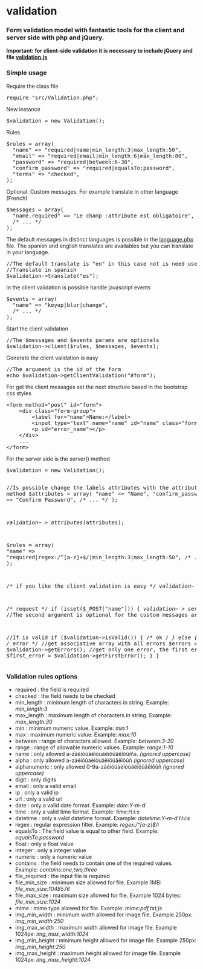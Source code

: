 # validation

<h3>Form validation model with fantastic tools for the client and server side with php and jQuery.</h3>

<strong>Important: for client-side validation it is necessary to include jQuery and file <a href="https://github.com/hispanicode/validation/tree/master/js">validation.js</a></strong>

<h3>Simple usage</h3>

<p>Require the class file</p>
<div class="highlight highlight-source-php">
<pre>
require "src/Validation.php";
</pre>
</div>

<p>New instance</p>
<div class="highlight highlight-source-php">
<pre>
$validation = new Validation();
</pre>
</div>

<p>Rules</p>
<div class="highlight highlight-source-php">
<pre>
$rules = array(
  "name" => "required|name|min_length:3|max_length:50",
  "email" => "required|email|min_length:6|max_length:80",
  "password" => "required|between:6-30",
  "confirm_password" => "required|equalsTo:password",
  "terms" => "checked",
);
</pre>
</div>

<p>Optional. Custom messages. For example translate in other language (French)</p>
<div class="highlight highlight-source-php">
<pre>
$messages = array(
  "name.required" => "Le champ :attribute est obligatoire",
  /* ... */
);
</pre>
</div>

<p>The default messages in distinct languages is possible in the <a href="https://github.com/hispanicode/validation/tree/master/src/translate">language.php</a> file. The spanish and english translates are availables but you can translate in your language.</p>

<div class="highlight highlight-source-php">
<pre>
//The default translate is "en" in this case not is need use the translate method.
//Translate in spanish
$validation->translate("es");
</pre>
</div>

<p>In the client validation is possible handle javascript events</p>
<div class="highlight highlight-source-php">
<pre>
$events = array(
  "name" => "keyup|blur|change",
  /* ... */
);
</pre>
</div>

<p>Start the client validation</p>
<div class="highlight highlight-source-php">
<pre>
//The $messages and $events params are optionals
$validation->client($rules, $messages, $events);
</pre>
</div>

<p>Generate the client validation is easy</p>
<div class="highlight highlight-source-php">
<pre>
//The argument is the id of the form
echo $validation->getClientValidation("#form");
</pre>
</div>

<p>For get the client messages set the next structure based in the bootstrap css styles</p>
<div class="highlight highlight-source-html">
<pre>
&lt;form method="post" id="form"&gt;
    &lt;div class="form-group"&gt;
        &lt;label for="name"&gt;Name:&lt;/label&gt;
        &lt;input type="text" name="name" id="name" class="form-control" value="" /&gt;
        &lt;p id="error_name"&gt;&lt;/p&gt;
    &lt;/div&gt;
    ...
&lt;/form&gt;
</pre>
</div>

<p>For the server side is the server() method</p>
<div class="highlight highlight-source-php">
<pre>
$validation = new Validation();

//Is possible change the labels attributes with the attribute() method
$attributes = array(
  "name" => "Name",
  "confirm_password" => "Confirm Password",
  /* ... */
);

$validation->attributes($attributes);

$rules = array(
  "name" => "required|regex:/^[a-z]+$/|min_length:3|max_length:50",
  /* ... */
);

/* if you like the client validation is easy */
$validation->client($rules);

/* request */
if (isset($_POST["name"])) {
  $validation->server($rules); //The second argument is optional for the custom messages array
  
  //If is valid
  if ($validation->isValid()) {
      /* ok */
  } else {
    /* error */
    //get associative array with all errors
    $errors = $validation->getErrors();
    //get only one error, the first error.
    $first_error = $validation->getFirstError();
  }
}
</pre>
</div>

<h3>Validation rules options</h3>
<ul>
  <li>required : the field is required</li>
  <li>checked : the field needs to be checked</li>
  <li>min_length : minimum length of characters in string. Example: <i>min_length:3</i></li>
  <li>max_length :  maximum length of characters in string. Example: <i>max_length:30</i></li>
  <li>min : minimum numeric value. Example: <i>min:1</i></li>
  <li>max : maximum numeric value: Example: <i>max:10</i></li>
  <li>between : range of characters allowed. Example: <i>between:3-20</i></li>
  <li>range : range of allowable numeric values. Example: <i>range:1-10</i></li>
  <li>name : only allowed a-záéíóúàèìòùäëïöüâêîôûñ\s. <i>(ignored uppercase)</i></li>
  <li>alpha : only allowed a-záéíóúàèìòùäëïöüâêîôûñ <i>(ignored uppercase)</i></li>
  <li>alphanumeric : only allowed 0-9a-záéíóúàèìòùäëïöüâêîôûñ <i>(ignored uppercase)</i></li>
  <li>digit : only digits</li>
  <li>email : only a valid email</li>
  <li>ip : only a valid ip</li>
  <li>url : only a valid url</li>
  <li>date : only a valid date format. Example: <i>date:Y-m-d</i></li>
  <li>time : only a valid time format. Example: <i>time:H:i:s</i></li>
  <li>datetime : only a valid datetime format. Example: <i>datetime:Y-m-d H:i:s</i></li>
  <li>regex : regular expression filter. Example: <i>regex:/^[a-z]$/i</i></li>
  <li>equalsTo : The field value is equal to other field. Example: <i>equalsTo:password</i></li>
  <li>float : only a float value</li>
  <li>integer : only a integer value</li>
  <li>numeric : only a numeric value</li>
  <li>contains : the field needs to contain one of the required values. Example: <i>contains:one,two,three</i></li>
  <li>file_required : the input file is required</li>
  <li>file_min_size : minimum size allowed for file. Example 1MB: <i>file_min_size:1048576</i></li>
  <li>file_max_size : maximum size allowed for file. Example 1024 bytes: <i>file_min_size:1024</i></li>
  <li>mime : mime type allowed for file. Example: <i>mime:pdf,txt,js</i></li>
  <li>img_min_width : minimum width allowed for image file. Example 250px: <i>img_min_width:250</i></li>
  <li>img_max_width : maximum width allowed for image file. Example 1024px: <i>img_max_width:1024</i></li>
  <li>img_min_height : minimum height allowed for image file. Example 250px: <i>img_min_height:250</i></li>
  <li>img_max_height : maximum height allowed for image file. Example 1024px: <i>img_max_height:1024</i></li>
</ul>





